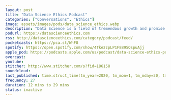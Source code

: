 ```yaml
---
layout: post
title: "Data Science Ethics Podcast"
categories: ["Conversations", "Ethics"]
image: assets/images/pods/data_science_ethics.webp
description: "Data Science is a field of tremendous growth and promise. The ability to combine Big Data, machine learning, artificial intelligence, old-school statistical modeling, and computer programming, is giving all industries an opportunity to tackle problems previously considered impossible. From marketing to health care, government to finance, organizations are embracing ever more complex processes with an increasing eye towards automation and algorithmic support. We have seen the human genome mapped down to the pairing level, batteries capable of supporting whole cities, and self-driving cars. But all of this technological advancement has risks.<br><br>As we move ever-faster towards a data-driven future, we are seeing an increasing frequency of scandals resulting from non-transparent data gathering, breaches in data privacy, improperly trained algorithms, or unintended consequences when models are used in real world applications. Laws across the globe struggle to keep up with the types of issues being brought to courts for resolution. As we wrestle with new realities in ownership, privacy, discrimination, and more, there have been calls to specifically regulate what data scientists and other analytics professionals can and cannot do and with what data. None of these have passed into legislation yet the question remains – what should data scientists do to ensure that they do not unintentionally damage those they are seeking to help?<br><br>That is what Data Science Ethics is all about. Determining, partly from the mistakes of those who have gone before, where the boundaries lie in this field of gray. On this site and in the Data Science Ethics Podcast, we will explore many instances where some moral boundary was crossed, usually inadvertently, and what could or should have been done differently."
podurl: https://datascienceethics.com
rss: http://datascienceethics.com/category/podcast/feed/
pocketcasts: https://pca.st/WhF8
spotify: https://open.spotify.com/show/4Tke2zpLP1F8895QspuAjj
apple_pod: https://podcasts.apple.com/us/podcast/data-science-ethics-podcast/id1384304745
overcast:
youtube:
stitcher: http://www.stitcher.com/s?fid=186158
soundcloud:
last_published: time.struct_time(tm_year=2020, tm_mon=1, tm_mday=30, tm_hour=13, tm_min=15, tm_sec=59, tm_wday=3, tm_yday=30, tm_isdst=0)
frequency: 27
duration: 12 mins to 29 mins
status: inactive
---
```

